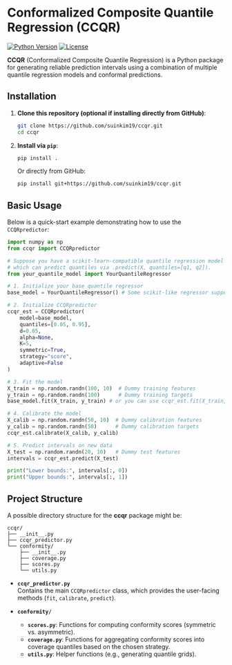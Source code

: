 # Conformalized Composite Quantile Regression (CCQR)

[![Python Version](https://img.shields.io/badge/python-3.11%2B-blue.svg)](https://www.python.org/downloads/)
[![License](https://img.shields.io/badge/license-MIT-green.svg)](LICENSE)

**CCQR** (Conformalized Composite Quantile Regression) is a Python package for generating reliable prediction intervals using a combination of multiple quantile regression models and conformal predictions.

## Installation

1. **Clone this repository (optional if installing directly from GitHub)**:
    ```bash
    git clone https://github.com/suinkim19/ccqr.git
    cd ccqr
    ```
2. **Install via `pip`**:
    ```bash
    pip install .
    ```
    Or directly from GitHub:
    ```bash
    pip install git+https://github.com/suinkim19/ccqr.git
    ```
    
## Basic Usage

Below is a quick-start example demonstrating how to use the `CCQRpredictor`:

```python
import numpy as np
from ccqr import CCQRpredictor

# Suppose you have a scikit-learn-compatible quantile regression model
# which can predict quantiles via .predict(X, quantiles=[q1, q2]).
from your_quantile_model import YourQuantileRegressor

# 1. Initialize your base quantile regressor
base_model = YourQuantileRegressor() # Some scikit-like regressor supporting predict().

# 2. Initialize CCQRpredictor
ccqr_est = CCQRpredictor(
    model=base_model,
    quantiles=[0.05, 0.95],
    d=0.05,
    alpha=None,
    K=5,
    symmetric=True,
    strategy="score",
    adaptive=False
)

# 3. Fit the model
X_train = np.random.randn(100, 10)  # Dummy training features
y_train = np.random.randn(100)      # Dummy training targets
base_model.fit(X_train, y_train) # or you can use ccqr_est.fit(X_train, y_train).

# 4. Calibrate the model
X_calib = np.random.randn(50, 10)  # Dummy calibration features
y_calib = np.random.randn(50)      # Dummy calibration targets
ccqr_est.calibrate(X_calib, y_calib)

# 5. Predict intervals on new data
X_test = np.random.randn(20, 10)   # Dummy test features
intervals = ccqr_est.predict(X_test)

print("Lower bounds:", intervals[:, 0])
print("Upper bounds:", intervals[:, 1])
```

## Project Structure

A possible directory structure for the **ccqr** package might be:

```
ccqr/
├── __init__.py
├── ccqr_predictor.py
└── conformity/
    ├── __init__.py
    ├── coverage.py
    ├── scores.py
    └── utils.py
```

- **`ccqr_predictor.py`**  
  Contains the main `CCQRpredictor` class, which provides the user-facing methods (`fit`, `calibrate`, `predict`).

- **`conformity/`**  
  - **`scores.py`**: Functions for computing conformity scores (symmetric vs. asymmetric).  
  - **`coverage.py`**: Functions for aggregating conformity scores into coverage quantiles based on the chosen strategy.  
  - **`utils.py`**: Helper functions (e.g., generating quantile grids).

